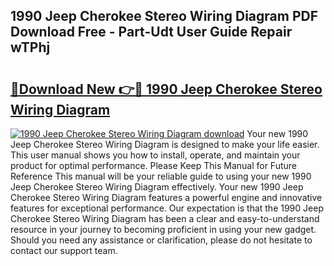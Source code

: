 ## 1990 Jeep Cherokee Stereo Wiring Diagram PDF Download Free - Part-Udt User Guide Repair wTPhj

# <h2><a href="http://dfhvt2z.blite.top/?on=1990+Jeep+Cherokee+Stereo+Wiring+Diagram">🔗Download New 👉🔴 1990 Jeep Cherokee Stereo Wiring Diagram</a></h2>

[![1990 Jeep Cherokee Stereo Wiring Diagram download](https://i.imgur.com/lujVjoI.png)](http://dfhvt2z.blite.top/?on=1990+Jeep+Cherokee+Stereo+Wiring+Diagram)
Your new 1990 Jeep Cherokee Stereo Wiring Diagram is designed to make your life easier. This user manual shows you how to install, operate, and maintain your product for optimal performance. Please Keep This Manual for Future Reference This manual will be your reliable guide to using your new 1990 Jeep Cherokee Stereo Wiring Diagram effectively. Your new 1990 Jeep Cherokee Stereo Wiring Diagram features a powerful engine and innovative features for exceptional performance. Our expectation is that the 1990 Jeep Cherokee Stereo Wiring Diagram has been a clear and easy-to-understand resource in your journey to becoming proficient in using your new gadget. Should you need any assistance or clarification, please do not hesitate to contact our support team.
